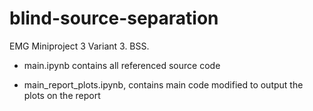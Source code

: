 # blind-source-separation
EMG Miniproject 3 Variant 3. BSS.

- main.ipynb contains all referenced source code

- main_report_plots.ipynb, contains main code modified to output the plots on the report

